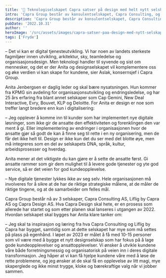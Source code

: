 ```yaml
---
title: '👋 Teknologiselskapet Capra satser på design med helt nytt selskap!'
intro: 'Capra Group består av konsulentselskapet, Capra Consulting, og produktutviklingsselskapet, Liflig by Capra. De er i dag meget tunge på teknologi. Nå ønsker de å styrke kundene og seg selv ved å benytte design og nyskaping inn i sine prosesser. Med seg har de fått Anita Jenbergsen for å starte et helt nytt selskap.'
description: 'Capra Group består av konsulentselskapet, Capra Consulting, og produktutviklingsselskapet, Liflig by Capra. De er i dag meget tunge på teknologi. Nå ønsker de å styrke kundene og seg selv ved å benytte design og nyskaping inn i sine prosesser.  Les mer &gt;&gt;'
pubDate: '2022.10.31'
author: ''
heroImage: '/src/assets/images/capra-satser-paa-design-med-nytt-selskap.webp'
tags: ['Fryde']
---
```


– Det vi kan er digital tjenesteutvikling. Vi har noen av landets sterkeste fagmiljøer innen utvikling, arkitektur, sky, teamledelse og organisasjonsdesign. Men teknologi handler til syvende og sist om mennesker, og det er der Anita og designselskapet vil komplementere oss og øke verdien vi kan skape for kundene, sier Aslak, konsernsjef i Capra Group.

Anita Jenbergsen er daglig leder og skal bære nysatsningen. Hun kommer fra KPMG sin avdeling for organisasjonsutvikling og endringsledelse, og har 25 års erfaring fra blant annet selskaper som Cap Gemini, New Deal Interactive, Evry, Bouvet, KLP og Deloitte. For Anita er design er noe som treffer langt bredere enn kun i digitalisering:

– Jeg opplever å komme inn til kunder som har implementert nye digitale løsninger, som ikke gir de ansatte den effektiviteten og forenklingen den var ment å gi. Eller implementering av endringer i organisasjonen hvor de ansatte gjør så godt de kan å finne seg til rette i en ny organisering, men de får det ikke helt til. Design er ikke kun det du ser med det blotte øye, men må integreres som en del av selskapets DNA, språk, kultur, arbeidsprosesser og hverdag.

Anita mener at det viktigste du kan gjøre er å sette de ansatte først. Gi ansatte rammer som gir dem mulighet til å levere gode tjenester og yte god service, så er det veien for god kundeopplevelse.

– Nye digitale tjenester lykkes ikke av seg selv. Hele organisasjonen må involveres for å sikre at de har de riktige strategiske målene, at de måler de riktige tingene, og at de samarbeider om felles mål.

Capra Group består nå av 3 selskaper, Capra Consulting AS, Liflig by Capra AS og Capra Design AS. Hva Capra Design skal hete, er en prosess som allerede har startet og som etter planen skal lanseres i utgangen av 2022. Hvordan selskapet skal bygges har Anita klare tanker om:

– Jeg skal ta inspirasjon og læring fra hva Capra Consulting og Liflig by Capra har bygget, samtidig som at dette selskapet har mye som må settes på plass på egenhånd. I løpet av 2023 er målet å få med 10-15 personer som vil være med å bygge et nytt designselskap som har fokus på å lage gode kundeopplevelser og ansattopplevelser. Vi ønsker å utvikle kundene våre både forretningsmessig og organisatorisk på veien inn i deres digitale transformasjon. Jeg håper at vi kan få hjelpe kundene våre med å løse de rette problemene, og jeg ønsker at de skal få en opplevelse av litt magi, mye skaperglede og ikke minst trygge, kloke og bærekraftige valg når vi jobber sammen.